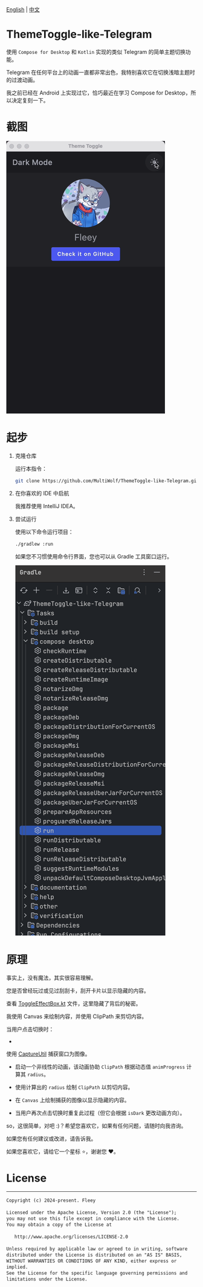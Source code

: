 [English](../README.md) | [中文](./doc/README.zh-CN.md)

# ThemeToggle-like-Telegram

使用 `Compose for Desktop` 和 `Kotlin` 实现的类似 Telegram 的简单主题切换功能。

Telegram 在任何平台上的动画一直都非常出色，我特别喜欢它在切换浅暗主题时的过渡动画。

我之前已经在 Android 上实现过它，恰巧最近在学习 Compose for Desktop，所以决定复刻一下。

# 截图

![preview](../image/shot.gif)

# 起步

1. 克隆仓库

   运行本指令：

   ```sh
   git clone https://github.com/MultiWolf/ThemeToggle-like-Telegram.git
   ```

2. 在你喜欢的 IDE 中启航

   我推荐使用 IntelliJ IDEA。

3. 尝试运行

   使用以下命令运行项目：

   ```sh
   ./gradlew :run
   ```

   如果您不习惯使用命令行界面，您也可以从 Gradle 工具窗口运行。

   ![gradle-tool-window](../image/img.png)

# 原理

事实上，没有魔法，其实很容易理解。

您是否曾经玩过或见过刮刮卡，刮开卡片以显示隐藏的内容。

查看 [ToggleEffectBox.kt](https://github.com/MultiWolf/ThemeToggle-like-Telegram/blob/main/src/main/kotlin/com/fleey/toggle/ToggleEffectBox.kt)
文件，这里隐藏了背后的秘密。

我使用 Canvas 来绘制内容，并使用 ClipPath 来剪切内容。

当用户点击切换时：

-
使用 [CaptureUtil](https://github.com/MultiWolf/ThemeToggle-like-Telegram/blob/main/src/main/kotlin/com/fleey/toggle/util/CaptureUtil)
捕获窗口为图像。

- 启动一个非线性的动画，该动画协助 `ClipPath` 根据动态值 `animProgress` 计算其 `radius`。

- 使用计算出的 `radius` 绘制 `ClipPath` 以剪切内容。

- 在 `Canvas` 上绘制捕获的图像以显示隐藏的内容。

- 当用户再次点击切换时重复此过程（但它会根据 `isDark` 更改动画方向）。

so，这很简单，对吧 :)？希望您喜欢它，如果有任何问题，请随时向我咨询。

如果您有任何建议或改进，请告诉我。

如果您喜欢它，请给它一个星标 ⭐️，谢谢您 ❤️。

# License
-------

    Copyright (c) 2024-present. Fleey

    Licensed under the Apache License, Version 2.0 (the "License");
    you may not use this file except in compliance with the License.
    You may obtain a copy of the License at

       http://www.apache.org/licenses/LICENSE-2.0

    Unless required by applicable law or agreed to in writing, software
    distributed under the License is distributed on an "AS IS" BASIS,
    WITHOUT WARRANTIES OR CONDITIONS OF ANY KIND, either express or implied.
    See the License for the specific language governing permissions and
    limitations under the License.